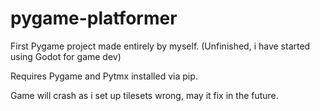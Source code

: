 # pygame-platformer
First Pygame project made entirely by myself. (Unfinished, i have started using Godot for game dev)


Requires Pygame and Pytmx installed via pip.

Game will crash as i set up tilesets wrong, may it fix in the future.
